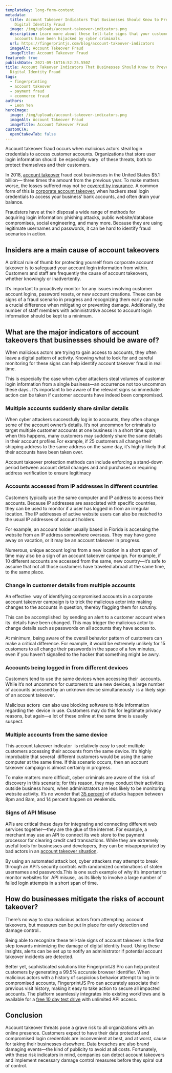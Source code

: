 ```yaml
---
templateKey: long-form-content
metadata:
  title: Account Takeover Indicators That Businesses Should Know to Prevent
    Digital Identity Fraud
  image: /img/uploads/account-takeover-indicators.png
  description: Learn more about these tell-tale signs that your customers'
    accounts have been hijacked by cyber criminals.
  url: https://fingerprintjs.com/blog/account-takeover-indicators
  imageAlt: Account Takeover Fraud
  imageTitle: Account Takeover Fraud
featured: true
publishDate: 2021-09-16T16:52:25.550Z
title: Account Takeover Indicators That Businesses Should Know to Prevent
  Digital Identity Fraud
tags:
  - fingerprinting
  - account takeover
  - payment fraud
  - ecommerce fraud
authors:
  - Leon Yen
heroImage:
  image: /img/uploads/account-takeover-indicators.png
  imageAlt: Account Takeover Fraud
  imageTitle: Account Takeover Fraud
customCTA:
  openCtaNewTab: false
---
```

Account takeover fraud occurs when malicious actors steal login credentials to access customer accounts. Organizations that store user login information should  be especially wary  of these threats, both to protect themselves and their customers.

In 2018, [account takeover](https://www.javelinstrategy.com/coverage-area/2018-identity-fraud-fraud-enters-new-era-complexity) fraud cost businesses in the United States $5.1 billion— three times the amount from the previous year. To make matters worse, the losses suffered may not be [covered by insurance](https://colony.bank/corporate-account-takeover#:~:text=Corporate%20Account%20Takeover%20is%20a,accounts%20controlled%20by%20the%20thieves.). A common form of this is [corporate account takeover](https://fingerprintjs.com/account-takeover/), when hackers steal login credentials to access your business’ bank accounts, and often drain your balance. 

Fraudsters have at their disposal a wide range of methods for acquiring login information: phishing attacks, public website/database compromises, social engineering, and many more. Because they are using legitimate usernames and passwords, it can be hard to identify fraud scenarios in action. 

## Insiders are a main cause of account takeovers

A critical rule of thumb for protecting yourself from corporate account takeover is to safeguard your account login information from within. Customers and staff are frequently the cause of account takeovers, whether knowingly or inadvertently.

It’s important to proactively monitor for any issues involving customer account logins, password resets, or new account creations. These can be signs of a fraud scenario in progress and recognizing them early can make a crucial difference when mitigating or preventing damage. Additionally, the number of staff members with administrative access to account login information should be kept to a minimum.

## What are the major indicators of account takeovers that businesses should be aware of?

When malicious actors are trying to gain access to accounts, they often leave a digital pattern of activity. Knowing what to look for and careful monitoring for these signs can help identify account takeover fraud in real time. 

This is especially the case when cyber attackers steal volumes of customer login information from a single business—an occurrence not too uncommon these days.. It’s important to be aware of the relevant signs so immediate action can be taken if customer accounts have indeed been compromised.

### Multiple accounts suddenly share similar details

When cyber attackers successfully log in to accounts, they often change some of the account owner’s details. It’s not uncommon for criminals to target multiple customer accounts at one business in a short time span; when this happens, many customers may suddenly share the same details in their account profiles.For example, if 25 customers all change their shipping address to the same address on the same day, it’s highly likely that their accounts have been taken over. 

Account takeover protection methods can include enforcing a stand-down period between account detail changes and and purchases or requiring address verification to ensure legitimacy

### Accounts accessed from IP addresses in different countries

Customers typically use the same computer and IP address to access their accounts. Because IP addresses are associated with specific countries, they can be used to monitor if a user has logged in from an irregular location. The IP addresses of active website users can also be matched to the usual IP addresses of account holders.

For example, an account holder usually based in Florida is accessing the website from an IP address somewhere overseas. They may have gone away on vacation, or it may be an account takeover in progress.

Numerous, unique account logins from a new location in a short span of time may also be a sign of an account takeover campaign. For example, if 10 different accounts are accessed from the same, new country—it’s safe to assume that not all those customers have traveled abroad at the same time, to the same place.

### Change in customer details from multiple accounts

An effective  way of identifying compromised accounts in a corporate account takeover campaign is to trick the malicious actor into making changes to the accounts in question, thereby flagging them for scrutiny.

This can be accomplished  by sending an alert to a customer account when its  details have been changed. This may trigger the malicious actor to  change details such as passwords on all accounts they have access to. 

At minimum, being aware of the overall behavior pattern of customers can make a critical difference. For example, it would be extremely unlikely for 15 customers to all change their passwords in the space of a few minutes, even if you haven’t signalled to the hacker that something might be awry. 

### Accounts being logged in from different devices

Customers tend to use the same devices when accessing their  accounts. While it’s not uncommon for customers to use new devices, a large number of accounts accessed by an unknown device simultaneously  is a likely sign of an account takeover.

Malicious actors  can also use blocking software to hide information regarding the  device in use. Customers may do this for legitimate privacy reasons, but again—a lot of these online at the same time is usually suspect.

### Multiple accounts from the same device

This account takeover indicator  is relatively easy to spot: multiple customers accessing their accounts from the same device. It’s highly improbable that several  different customers would be using the same computer at the same time. If this scenario occurs, then an account takeover campaign is almost certainly in progress.

To make matters more difficult, cyber criminals are aware of the risk of discovery in this scenario; for this reason, they may conduct their activities outside business hours, when administrators are less likely to be monitoring website activity. It’s no wonder that [35 percent](https://www.msspalert.com/cybersecurity-research/account-takeover-attacks-arctic-wolf-findings/) of attacks happen between 8pm and 8am, and 14 percent happen on weekends.

### Signs of API Misuse

APIs are critical these days for integrating and connecting different web services together—they are the glue of the internet. For example, a merchant may use an API to connect its web store to the payment processor for clearing credit card transactions. While they are extremely useful tools for businesses and developers, they can be misappropriated by bad actors in an [account takeover situation](https://techbeacon.com/security/how-prevent-api-abuse-your-mobile-apps). 

By using an automated attack bot, cyber attackers may attempt to break through an API’s security controls with randomized combinations of stolen usernames and passwords.This is one such example of why it’s important to monitor websites for  API misuse,  as its likely to involve a large number of failed login attempts in a short span of time. 

## How do businesses mitigate the risks of account takeover?

There’s no way to stop malicious actors from attempting  account takeovers, but measures can be put in place for early detection and  damage control..

Being able to recognize these tell-tale signs of account takeover is the first step towards minimizing the damage of digital identity fraud. Using these insights, alerts can be set up to notify an administrator if potential account takeover incidents are detected.

Better yet, sophisticated solutions like FingerprintJS Pro can help protect customers by generating a 99.5% accurate browser identifier. When malicious actors with a history of suspicious behavior attempt to log in to compromised accounts, FingerprintJS Pro can accurately associate their previous visit history, making it easy to take action to secure all impacted accounts. The platform seamlessly integrates into existing workflows and is available for a [free 10 day test drive](https://dashboard.fingerprintjs.com/signup) with unlimited API access.

## Conclusion

Account takeover threats pose a grave risk to all organizations with an online presence. Customers expect to have their data protected and compromised login credentials are inconvenient at best, and at worst, cause for taking their businesses elsewhere. Data breaches are also brand damaging events—the kind of publicity to avoid at all costs. Fortunately, with these risk indicators in mind, companies can detect account takeovers and implement necessary damage control measures before they spiral out of control.